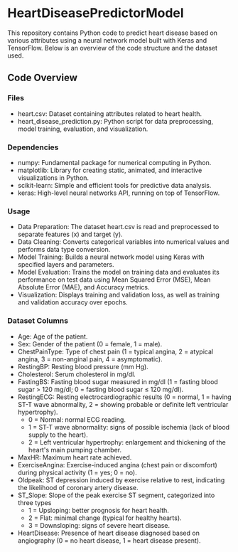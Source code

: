 # HeartDiseasePredictorModel

This repository contains Python code to predict heart disease based on various attributes using a neural network model built with Keras and TensorFlow. Below is an overview of the code structure and the dataset used.

## Code Overview
### Files
* heart.csv: Dataset containing attributes related to heart health.
* heart_disease_prediction.py: Python script for data preprocessing, model training, evaluation, and visualization.

### Dependencies

* numpy: Fundamental package for numerical computing in Python.
* matplotlib: Library for creating static, animated, and interactive visualizations in Python.
* scikit-learn: Simple and efficient tools for predictive data analysis.
* keras: High-level neural networks API, running on top of TensorFlow.

### Usage
* Data Preparation: The dataset heart.csv is read and preprocessed to separate features (x) and target (y).
* Data Cleaning: Converts categorical variables into numerical values and performs data type conversion.
* Model Training: Builds a neural network model using Keras with specified layers and parameters.
* Model Evaluation: Trains the model on training data and evaluates its performance on test data using Mean Squared Error (MSE), Mean Absolute Error (MAE), and Accuracy metrics.
* Visualization: Displays training and validation loss, as well as training and validation accuracy over epochs.

### Dataset Columns
* Age: Age of the patient.
* Sex: Gender of the patient (0 = female, 1 = male).
* ChestPainType: Type of chest pain (1 = typical angina, 2 = atypical angina, 3 = non-anginal pain, 4 = asymptomatic).
* RestingBP: Resting blood pressure (mm Hg).
* Cholesterol: Serum cholesterol in mg/dl.
* FastingBS: Fasting blood sugar measured in mg/dl (1 = fasting blood sugar > 120 mg/dl; 0 = fasting blood sugar ≤ 120 mg/dl).
* RestingECG: Resting electrocardiographic results (0 = normal, 1 = having ST-T wave abnormality, 2 = showing probable or definite left ventricular hypertrophy).
    * 0 = Normal: normal ECG reading.
    * 1 = ST-T wave abnormality: signs of possible ischemia (lack of blood supply to the heart).
    * 2 = Left ventricular hypertrophy: enlargement and thickening of the heart's main pumping chamber.
* MaxHR: Maximum heart rate achieved.
* ExerciseAngina: Exercise-induced angina (chest pain or discomfort) during physical activity (1 = yes; 0 = no).
* Oldpeak: ST depression induced by exercise relative to rest, indicating the likelihood of coronary artery disease.
* ST_Slope: Slope of the peak exercise ST segment, categorized into three types
    * 1 = Upsloping: better prognosis for heart health.
    * 2 = Flat: minimal change (typical for healthy hearts).
    * 3 = Downsloping: signs of severe heart disease.
* HeartDisease: Presence of heart disease diagnosed based on angiography (0 = no heart disease, 1 = heart disease present).
